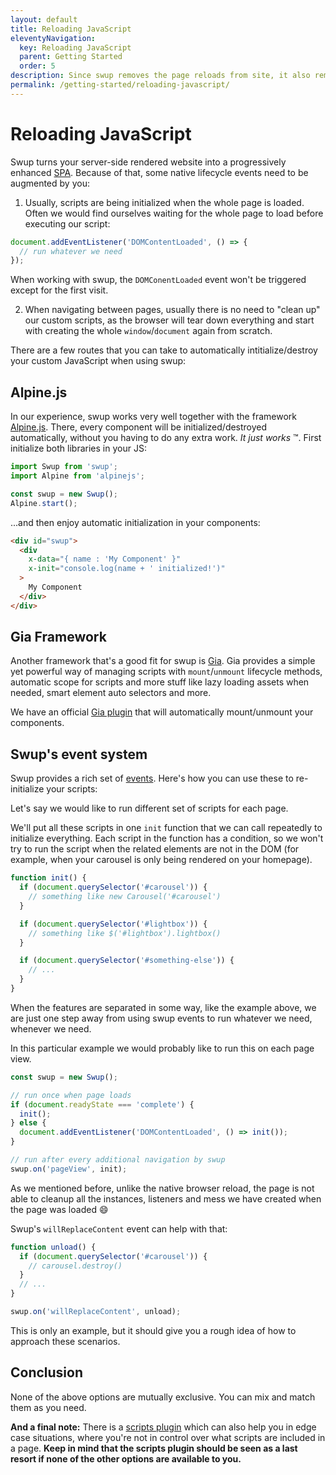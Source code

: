 ```yaml
---
layout: default
title: Reloading JavaScript
eleventyNavigation:
  key: Reloading JavaScript
  parent: Getting Started
  order: 5
description: Since swup removes the page reloads from site, it also removes a standard lifecycle of scripts
permalink: /getting-started/reloading-javascript/
---
```


# Reloading JavaScript

Swup turns your server-side rendered website into a progressively enhanced [SPA](https://en.wikipedia.org/wiki/Single-page_application). Because of that, some native lifecycle events need to be augmented by you:

1. Usually, scripts are being initialized when the whole page is loaded. Often we would find ourselves waiting for the whole page to load before executing our script:

```javascript
document.addEventListener('DOMContentLoaded', () => {
  // run whatever we need
});
```
When working with swup, the `DOMConentLoaded` event won't be triggered except for the first visit.

2. When navigating between pages, usually there is no need to "clean up" our custom scripts, as the browser will tear down everything and start with creating the whole `window`/`document` again from scratch.

There are a few routes that you can take to automatically intitialize/destroy your custom JavaScript when using swup:

## Alpine.js

In our experience, swup works very well together with the framework [Alpine.js](https://alpinejs.dev/). There, every component will be initialized/destroyed automatically, without you having to do any extra work. _It just works_ ™️. First initialize both libraries in your JS:

```js
import Swup from 'swup';
import Alpine from 'alpinejs';

const swup = new Swup();
Alpine.start();
```
...and then enjoy automatic initialization in your components:

```html
<div id="swup">
  <div
    x-data="{ name : 'My Component' }"
    x-init="console.log(name + ' initialized!')"
  >
    My Component
  </div>
</div>
```

## Gia Framework

Another framework that's a good fit for swup is [Gia](https://github.com/giantcz/gia). Gia provides a simple yet powerful way of managing scripts with `mount`/`unmount` lifecycle methods, automatic scope for scripts and more stuff like lazy loading assets when needed, smart element auto selectors and more.

We have an official [Gia plugin](/plugins/gia-plugin/) that will automatically mount/unmount your components.

## Swup's event system

Swup provides a rich set of [events](/events/). Here's how you can use these to re-initialize your scripts:

Let's say we would like to run different set of scripts for each page.

We'll put all these scripts in one `init` function that we can call repeatedly to initialize everything.
Each script in the function has a condition, so we won't try to run the script when the related elements are not in the DOM (for example, when your carousel is only being rendered on your homepage).

```javascript
function init() {
  if (document.querySelector('#carousel')) {
    // something like new Carousel('#carousel')
  }

  if (document.querySelector('#lightbox')) {
    // something like $('#lightbox').lightbox()
  }

  if (document.querySelector('#something-else')) {
    // ...
  }
}
```

When the features are separated in some way, like the example above, we are just one step away from using swup events to run whatever we need, whenever we need.

In this particular example we would probably like to run this on each page view.

```javascript
const swup = new Swup();

// run once when page loads
if (document.readyState === 'complete') {
  init();
} else {
  document.addEventListener('DOMContentLoaded', () => init());
}

// run after every additional navigation by swup
swup.on('pageView', init);
```

As we mentioned before, unlike the native browser reload, the page is not able to cleanup all the instances, listeners and mess we have created when the page was loaded 😄

Swup's `willReplaceContent` event can help with that:

```javascript
function unload() {
  if (document.querySelector('#carousel')) {
    // carousel.destroy()
  }
  // ...
}

swup.on('willReplaceContent', unload);
```

This is only an example, but it should give you a rough idea of how to approach these scenarios.

## Conclusion

None of the above options are mutually exclusive. You can mix and match them as you need.

**And a final note:** There is a [scripts plugin](/plugins/scripts-plugin/) which can also help you in edge case situations,
where you're not in control over what scripts are included in a page. **Keep in mind that the scripts plugin should be seen as a last resort if none of the other options are available to you.**

